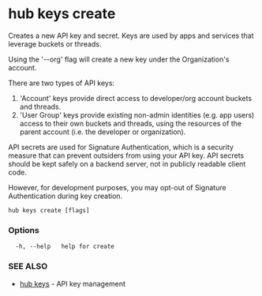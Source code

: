 # hub keys create

Creates a new API key and secret. Keys are used by apps and services that leverage buckets or threads.

Using the '--org' flag will create a new key under the Organization's account.

There are two types of API keys:

1. 'Account' keys provide direct access to developer/org account buckets and threads.
2. 'User Group' keys provide existing non-admin identities (e.g. app users) access to their own buckets and threads, using the resources of the parent account (i.e. the developer or organization).

API secrets are used for Signature Authentication, which is a security measure that can prevent outsiders from using your API key. API secrets should be kept safely on a backend server, not in publicly readable client code.

However, for development purposes, you may opt-out of Signature Authentication during key creation.

```
hub keys create [flags]
```

### Options

```
  -h, --help   help for create
```

### SEE ALSO

-   [hub keys](hub_keys.md) - API key management
